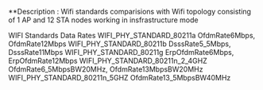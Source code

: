 **Description : Wifi standards comparisions with Wifi topology consisting of 1 AP and 12 STA nodes working in insfrastructure mode

  WIFI Standards                        Data Rates
  WIFI_PHY_STANDARD_80211a              OfdmRate6Mbps, OfdmRate12Mbps
  WIFI_PHY_STANDARD_80211b              DsssRate5_5Mbps, DsssRate11Mbps
  WIFI_PHY_STANDARD_80211g              ErpOfdmRate6Mbps, ErpOfdmRate12Mbps
  WIFI_PHY_STANDARD_80211n_2_4GHZ       OfdmRate6_5MbpsBW20MHz, OfdmRate13MbpsBW20MHz
  WIFI_PHY_STANDARD_80211n_5GHZ         OfdmRate13_5MbpsBW40MHz
